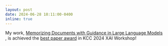 ```yaml
---
layout: post
date: 2024-06-28 18:11:00-0400
inline: true
---
```


My work, <a href="/main_papers/2024_icprai_source_identification"> Memorizing Documents with Guidance in Large Language Models
</a>, is achieved the [best paper award](https://1drv.ms/i/s!Asr4ZEBiKgSu3kunpN-B62uSJ3Lc?e=9wVn35) in KCC 2024 XAI Workshop!
